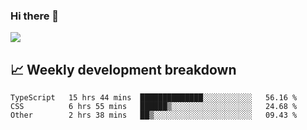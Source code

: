 ### Hi there 👋
<img align="center" src="https://github-readme-stats.vercel.app/api?username=Tumao727&show_icons=true&hide_title=true&theme=dracula" />


## 📈 Weekly development breakdown
<!--START_SECTION:waka-->

```text
TypeScript   15 hrs 44 mins  ██████████████░░░░░░░░░░░   56.16 %
CSS          6 hrs 55 mins   ██████▒░░░░░░░░░░░░░░░░░░   24.68 %
Other        2 hrs 38 mins   ██▒░░░░░░░░░░░░░░░░░░░░░░   09.43 %
```

<!--END_SECTION:waka-->